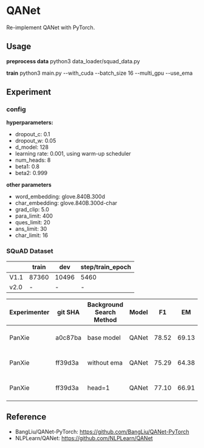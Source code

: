 # QANet

Re-implement QANet with PyTorch.

## Usage

**preprocess data**
python3 data_loader/squad_data.py

**train**
python3 main.py --with_cuda --batch_size 16 --multi_gpu --use_ema

## Experiment

### config
**hyperparameters:**
- dropout_c: 0.1
- dropout_w: 0.05
- d_model: 128
- learning rate: 0.001, using warm-up scheduler
- num_heads: 8
- beta1: 0.8
- beta2: 0.999

**other parameters**
- word_embedding: glove.840B.300d
- char_embedding: glove.840B.300d-char
- grad_clip: 5.0
- para_limit: 400
- ques_limit: 20
- ans_limit: 30
- char_limit: 16

### SQuAD Dataset
||train|dev|step/train_epoch|
|--|--|--|---|
|V1.1|87360|10496|5460|
|v2.0|-|-|-|

|Experimenter|git SHA|Background Search Method|Model|F1|EM|Notes|examples/seconds|
|--|--|--|--|---|---|--|--|
|PanXie|a0c87ba|base model|QANet|78.52|69.13|static PosEnocder, patience 30|35/s|
|PanXie|ff39d3a|without ema|QANet|75.29|64.38|static PosEnocder, patience 19|35/s|
|PanXie|ff39d3a|head=1|QANet|77.10|66.91|static PosEnocder, patience 25|35/s|



## Reference
- BangLiu/QANet-PyTorch: https://github.com/BangLiu/QANet-PyTorch
- NLPLearn/QANet: https://github.com/NLPLearn/QANet

